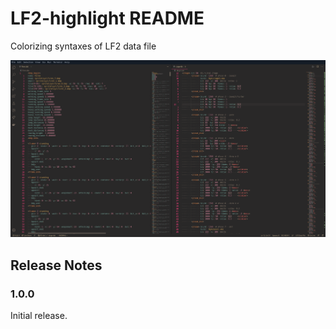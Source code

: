 # LF2-highlight README

Colorizing syntaxes of LF2 data file

![Screenshot](img.png)

## Release Notes

### 1.0.0

Initial release.
